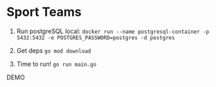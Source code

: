 # Sport Teams

1. Run postgreSQL local: `docker run --name postgresql-container -p 5432:5432 -e POSTGRES_PASSWORD=postgres -d postgres`

2. Get deps `go mod download`

3. Time to run! `go run main.go`

DEMO
